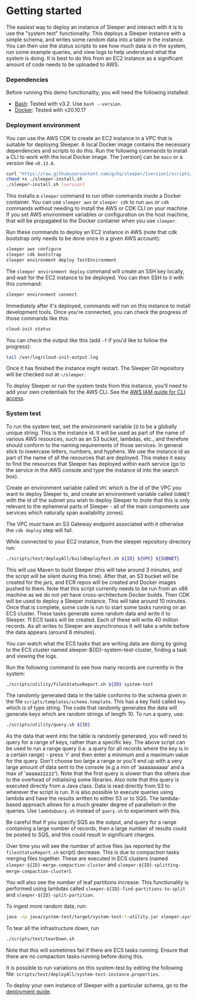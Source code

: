 Getting started
===============

The easiest way to deploy an instance of Sleeper and interact with it is to use the "system test" functionality. This
deploys a Sleeper instance with a simple schema, and writes some random data into a table in the instance. You can then
use the status scripts to see how much data is in the system, run some example queries, and view logs to help understand
what the system is doing. It is best to do this from an EC2 instance as a significant amount of code needs to be
uploaded to AWS.

### Dependencies

Before running this demo functionality, you will need the following installed:

* [Bash](https://www.gnu.org/software/bash/): Tested with v3.2. Use `bash --version`.
* [Docker](https://docs.docker.com/get-docker/): Tested with v20.10.17

### Deployment environment

You can use the AWS CDK to create an EC2 instance in a VPC that is suitable for deploying Sleeper. A local Docker image
contains the necessary dependencies and scripts to do this. Run the following commands to install a CLI to work with
the local Docker image. The \[version\] can be `main` or a version like `v0.13.0`.

```bash
curl "https://raw.githubusercontent.com/gchq/sleeper/[version]/scripts/cli/install.sh" -o ./sleeper-install.sh
chmod +x ./sleeper-install.sh
./sleeper-install.sh [version]
```

This installs a `sleeper` command to run other commands inside a Docker container. You can use `sleeper aws` or
`sleeper cdk` to run `aws` or `cdk` commands without needing to install the AWS or CDK CLI on your machine. If you set
AWS environment variables or configuration on the host machine, that will be propagated to the Docker container when
you use `sleeper`.

Run these commands to deploy an EC2 instance in AWS (note that cdk bootstrap only needs to be done once in a given AWS
account):

```bash
sleeper aws configure
sleeper cdk bootstrap
sleeper environment deploy TestEnvironment
```

The `sleeper environment deploy` command will create an SSH key locally, and wait for the EC2 instance to be deployed.
You can then SSH to it with this command:

```bash
sleeper environment connect
```

Immediately after it's deployed, commands will run on this instance to install development tools. Once you're connected,
you can check the progress of those commands like this:

```bash
cloud-init status
```

You can check the output like this (add `-f` if you'd like to follow the progress):

```bash
tail /var/log/cloud-init-output.log
```

Once it has finished the instance might restart. The Sleeper Git repository will be checked out at `~/sleeper`.

To deploy Sleeper or run the system tests from this instance, you'll need to add your own credentials for the AWS CLI.
See
the [AWS IAM guide for CLI access](https://docs.aws.amazon.com/singlesignon/latest/userguide/howtogetcredentials.html).

### System test

To run the system test, set the environment variable `ID` to be a globally unique string. This is the instance id. It
will be used as part of the name of various AWS resources, such as an S3 bucket, lambdas, etc., and therefore should
conform to the naming requirements of those services. In general stick to lowercase letters, numbers, and hyphens. We
use the instance id as part of the name of all the resources that are deployed. This makes it easy to find the resources
that Sleeper has deployed within each service (go to the service in the AWS console and type the instance id into the
search box).

Create an environment variable called `VPC` which is the id of the VPC you want to deploy Sleeper to, and create an
environment variable called `SUBNET` with the id of the subnet you wish to deploy Sleeper to (note that this is only
relevant to the ephemeral parts of Sleeper - all of the main components use services which naturally span availability
zones).

The VPC _must_ have an S3 Gateway endpoint associated with it otherwise the `cdk deploy` step will fail.

While connected to your EC2 instance, from the sleeper repository directory run:

```bash
./scripts/test/deployAll/buildDeployTest.sh ${ID} ${VPC} ${SUBNET}
```

This will use Maven to build Sleeper (this will take around 3 minutes, and the script will be silent during this time).
After that, an S3 bucket will be created for the jars, and ECR repos will be created and Docker images pushed to them.
Note that this script currently needs to be run from an x86 machine as we do not yet have cross-architecture Docker
builds. Then CDK will be used to deploy a Sleeper instance. This will take around 10 minutes. Once that is complete,
some code is run to start some tasks running on an ECS cluster. These tasks generate some random data and write it to
Sleeper. 11 ECS tasks will be created. Each of these will write 40 million records. As all writes to Sleeper are
asynchronous it will take a while before the data appears (around 8 minutes).

You can watch what the ECS tasks that are writing data are doing by going to the ECS cluster named
sleeper-${ID}-system-test-cluster, finding a task and viewing the logs.

Run the following command to see how many records are currently in the system:

```bash
./scripts/utility/filesStatusReport.sh ${ID} system-test
```

The randomly generated data in the table conforms to the schema given in the file `scripts/templates/schema.template`.
This has a key field called `key` which is of type string. The code that randomly generates the data will generate keys
which are random strings of length 10. To run a query, use:

```bash
./scripts/utility/query.sh ${ID}
```

As the data that went into the table is randomly generated, you will need to query for a range of keys, rather than a
specific key. The above script can be used to run a range query (i.e. a query for all records where the key is in a
certain range) - press 'r' and then enter a minimum and a maximum value for the query. Don't choose too large a range or
you'll end up with a very large amount of data sent to the console (e.g a min of 'aaaaaaaaaa' and a max of
'aaaaazzzzz'). Note that the first query is slower than the others due to the overhead of initialising some libraries.
Also note that this query is executed directly from a Java class. Data is read directly from S3 to wherever the script
is run. It is also possible to execute queries using lambda and have the results written to either S3 or to SQS. The
lambda-based approach allows for a much greater degree of parallelism in the queries. Use `lambdaQuery.sh` instead of
`query.sh` to experiment with this.

Be careful that if you specify SQS as the output, and query for a range containing a large number of records, then a
large number of results could be posted to SQS, and this could result in significant charges.

Over time you will see the number of active files (as reported by the `filesStatusReport.sh` script) decrease. This is
due to compaction tasks merging files together. These are executed in ECS clusters (named
`sleeper-${ID}-merge-compaction-cluster` and `sleeper-${ID}-splitting-merge-compaction-cluster`).

You will also see the number of leaf partitions increase. This functionality is performed using lambdas called
`sleeper-${ID}-find-partitions-to-split` and `sleeper-${ID}-split-partition`.

To ingest more random data, run:

```bash
java -cp java/system-test/target/system-test-*-utility.jar sleeper.systemtest.ingest.RunWriteRandomDataTaskOnECS ${ID} system-test
```

To tear all the infrastructure down, run

```bash
./scripts/test/tearDown.sh
```

Note that this will sometimes fail if there are ECS tasks running. Ensure that there are no compaction tasks running
before doing this.

It is possible to run variations on this system-test by editing the following file:
`scripts/test/deployAll/system-test-instance.properties`.

To deploy your own instance of Sleeper with a particular schema, go to the [deployment guide](02-deployment-guide.md).
